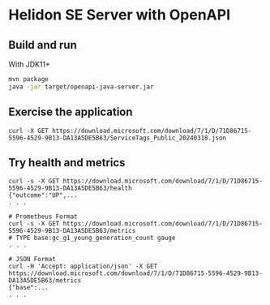 # Helidon SE Server with OpenAPI

## Build and run

With JDK11+
```bash
mvn package
java -jar target/openapi-java-server.jar
```

## Exercise the application

```
curl -X GET https://download.microsoft.com/download/7/1/D/71D86715-5596-4529-9B13-DA13A5DE5B63/ServiceTags_Public_20240318.json

```

## Try health and metrics

```
curl -s -X GET https://download.microsoft.com/download/7/1/D/71D86715-5596-4529-9B13-DA13A5DE5B63/health
{"outcome":"UP",...
. . .

# Prometheus Format
curl -s -X GET https://download.microsoft.com/download/7/1/D/71D86715-5596-4529-9B13-DA13A5DE5B63/metrics
# TYPE base:gc_g1_young_generation_count gauge
. . .

# JSON Format
curl -H 'Accept: application/json' -X GET https://download.microsoft.com/download/7/1/D/71D86715-5596-4529-9B13-DA13A5DE5B63/metrics
{"base":...
. . .
```